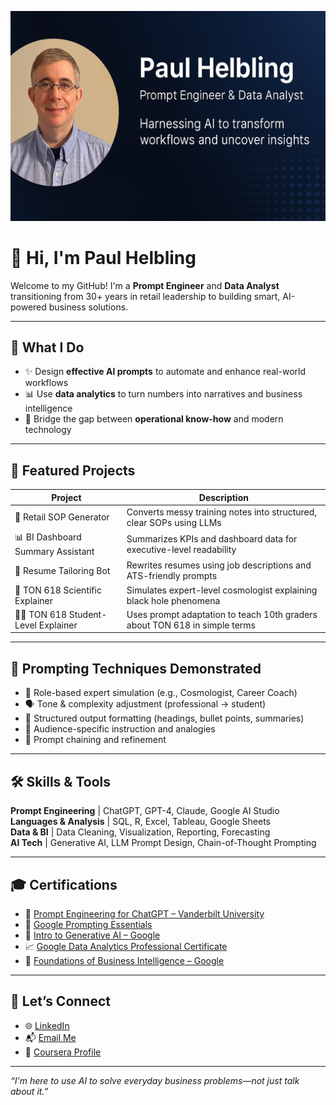 ![GitHub Banner](./github-banner-071325.png)

# 👋 Hi, I'm Paul Helbling

Welcome to my GitHub! I'm a **Prompt Engineer** and **Data Analyst** transitioning from 30+ years in retail leadership to building smart, AI-powered business solutions.

---

## 🚀 What I Do

- ✨ Design **effective AI prompts** to automate and enhance real-world workflows  
- 📊 Use **data analytics** to turn numbers into narratives and business intelligence  
- 🧠 Bridge the gap between **operational know-how** and modern technology  

---

## 💼 Featured Projects

| Project | Description |
|--------|-------------|
| 📝 Retail SOP Generator | Converts messy training notes into structured, clear SOPs using LLMs |
| 📊 BI Dashboard Summary Assistant | Summarizes KPIs and dashboard data for executive-level readability |
| 📄 Resume Tailoring Bot | Rewrites resumes using job descriptions and ATS-friendly prompts |
| 🌌 TON 618 Scientific Explainer | Simulates expert-level cosmologist explaining black hole phenomena |
| 🧑‍🏫 TON 618 Student-Level Explainer | Uses prompt adaptation to teach 10th graders about TON 618 in simple terms |

---

## 🧩 Prompting Techniques Demonstrated

- 🧠 Role-based expert simulation (e.g., Cosmologist, Career Coach)  
- 🗣️ Tone & complexity adjustment (professional → student)  
- 🧾 Structured output formatting (headings, bullet points, summaries)  
- 🎯 Audience-specific instruction and analogies  
- 🔗 Prompt chaining and refinement  

---

## 🛠️ Skills & Tools

**Prompt Engineering** | ChatGPT, GPT-4, Claude, Google AI Studio  
**Languages & Analysis** | SQL, R, Excel, Tableau, Google Sheets  
**Data & BI** | Data Cleaning, Visualization, Reporting, Forecasting  
**AI Tech** | Generative AI, LLM Prompt Design, Chain-of-Thought Prompting  

---

## 🎓 Certifications

- 🧠 [Prompt Engineering for ChatGPT – Vanderbilt University](https://coursera.org/verify/1BKH4ISXJYJR)  
- 🧩 [Google Prompting Essentials](https://coursera.org/verify/specialization/J3UUMUUKGDUQ)  
- 🤖 [Intro to Generative AI – Google](https://coursera.org/verify/specialization/1Y8B0E4B6P2L)  
- 📈 [Google Data Analytics Professional Certificate](https://coursera.org/verify/professional-cert/VFH9E6S45ETV)  
- 🧮 [Foundations of Business Intelligence – Google](https://coursera.org/verify/Q0OXKTV61K83)  

---

## 🔗 Let’s Connect

- 🌐 [LinkedIn](https://www.linkedin.com/in/pauldhelbling)  
- 📬 [Email Me](mailto:PDHelbling71@gmail.com)  
- 🧠 [Coursera Profile](https://www.coursera.org/learner/paul-helbling-1284)

---

_“I'm here to use AI to solve everyday business problems—not just talk about it.”_
